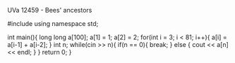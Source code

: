UVa 12459 -  Bees' ancestors

#include<iostream>
using namespace std;

int main(){
    long long a[100];
    a[1] = 1;
    a[2] = 2;
    for(int i = 3; i < 81; i++){
        a[i] = a[i-1] + a[i-2];
    }
    int n;
    while(cin >> n){
        if(n == 0){
            break;
        }
        else {
            cout << a[n] << endl;
        }
    }
    return 0;
}
